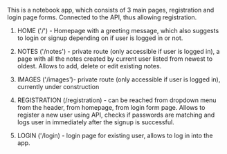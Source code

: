 This is a notebook app, which consists of 3 main pages, registration and login page forms.
Connected to the API, thus allowing registration.

1. HOME ('/') - Homepage with a greeting message, which also suggests to login or signup depending on if user is logged in or not.

2. NOTES ('/notes') - private route (only accessible if user is logged in), a page with all the notes created by current user listed from newest to oldest. Allows to add, delete or edit existing notes.

3. IMAGES ('/images')- private route (only accessible if user is logged in), currently under construction

4. REGISTRATION (/registration) - can be reached from dropdown menu from the header, from homepage, from login form page. Allows to register a new user using API, checks if passwords are matching and logs user in immediately after the signup is successful.

5. LOGIN ('/login) - login page for existing user, allows to log in into the app.
